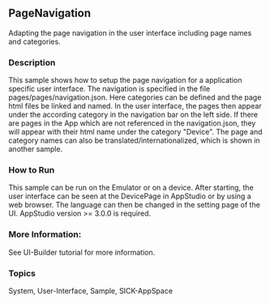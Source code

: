 ## PageNavigation
Adapting the page navigation in the user interface including page names and categories.
 
### Description
This sample shows how to setup the page navigation for a application specific user interface. 
The navigation is specified in the file pages/pages/navigation.json. 
Here categories can be defined and the page html files be linked and named.
In the user interface, the pages then appear under the according category in the navigation bar on the left side.
If there are pages in the App which are not referenced in the navigation.json, they will appear with their html name under the category "Device". 
The page and category names can also be translated/internationalized, which is shown in another sample. 

### How to Run
This sample can be run on the Emulator or on a device. After starting, the user interface can be seen at the DevicePage in AppStudio or by using a web browser. The language can then be changed in the setting page of the UI.
AppStudio version >= 3.0.0 is required.

### More Information:
See UI-Builder tutorial for more information.

### Topics
System, User-Interface, Sample, SICK-AppSpace
